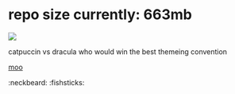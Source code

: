 # repo size currently: 663mb


<img src="https://pythons.site/neocities/assets/cta.gif">

 catpuccin vs dracula who would win the best themeing convention

[moo](https://yyyyyyy.link)

:neckbeard: :fishsticks:
